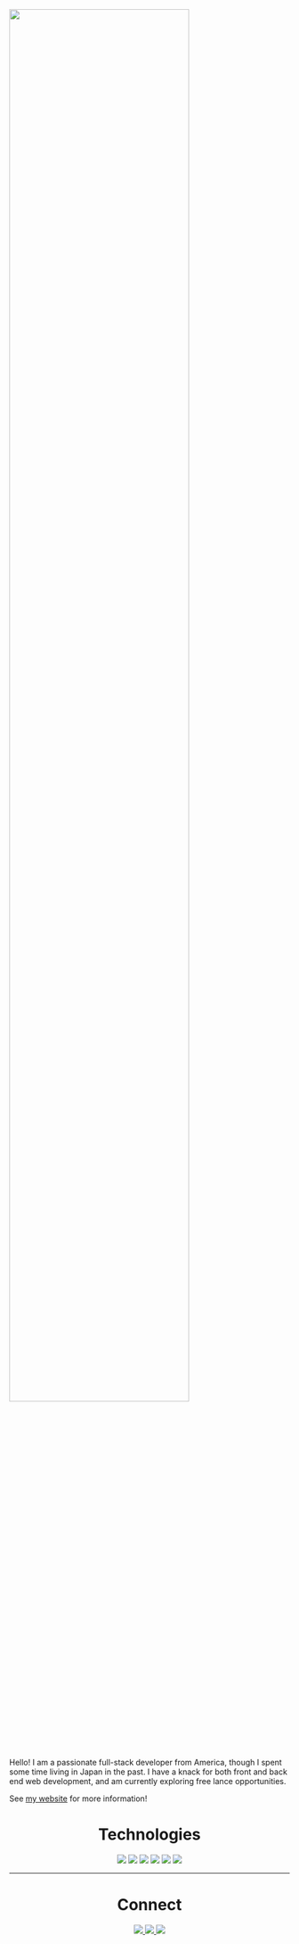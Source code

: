
<img src="https://i.imgur.com/7XO3At1" width="80%">
<!-- <p align="center">
  <a href="https://apsmith.netlify.app" target="_blank">
    <img src="https://img.shields.io/static/v1?label=|&message=WEBSITE&color=23555f&style=plastic&logo=react&logo-color=white"/>
  </a>
  <a href="www.linkedin.com/in/adamps724" target="_blank">
    <img src="https://img.shields.io/static/v1?label=|&message=LINKED-IN&color=cdf998&style=plastic&logo=linkedin&logo-color=white"/>
  </a>
  <a href="https://twitter.com/adamps724" target="_blank">
    <img src="https://img.shields.io/static/v1?label=|&message=TWITTER&color=23555f&style=plastic&logo=twitter&logo-color=white"/>
  </a>
  <!-- <a href="https://shawncharles.com/angellist" target="_blank">
      <img src="https://img.shields.io/static/v1?label=|&message=ANGEL-LIST&color=cdf998&style=plastic&logo=angellist&logo-color=white"/>
  </a>
  <a href="https://shawncharles.com/resume" target="_blank">
      <img src="https://img.shields.io/static/v1?label=|&message=RESUME&color=23555f&style=plastic&logo=react&logo-color=white"/>
  </a> -->
</p> 

Hello! I am a passionate full-stack developer from America, though I spent some time living in Japan in the past. I have a knack for both front and back end web development, and am currently exploring free lance opportunities.

See [my website](https://apsmith.netlify.app) for more information!


<!-- <h1 align="center">Projects</h1>
<table bordercolor="#66b2b2">
  
  <tr>
    <td width="50%" valign="top">
      <h3 align="center">Travelara.org</h3>
        <br />
        <a target="_blank" href="http://travelara.herokuapp.com">
            <img src="images/gif1.gif" width="100%" alt="Travel App"/>
        </a>
        <br />
        <p align="center">
          
  <a href="https://github.com/CharlesCreativeContent/Demo-Day" target="_blank">
    <img src="https://img.shields.io/static/v1?label=|&message=REPO&color=23555f&style=plastic&logo=github&logo-color=white"/>
  </a>  
  <a href="http://travelara.herokuapp.com" target="_blank">
    <img src="https://img.shields.io/static/v1?label=|&message=WEBSITE&color=cdf998&style=plastic&logo=wordpress&logo-color=white"/>
  </a>
      </p>
        <p><strong>Javascript, Bootstrap, Sass, Node.js, & Express.js</strong> - Platform to help build momentous milestones along with your friends and family! Travelara makes Dream Trips a Reality!</p>
    </td>
    <td width="50%" valign="top">
      <h3 align="center">Rigley 2: "Flappy Bug"</h3>
        <br />
      <a target="_blank" href="https://codepen.io/ShawnBasquiat/full/bGVWpYw">
            <img src="images/gif2.gif" width="100%"  alt="Rigley 2"/>
        </a>
        <br />
        <p align="center">
          
  <a href="https://github.com/CharlesCreativeContent/Rigley2-FlappyBug" target="_blank">
    <img src="https://img.shields.io/static/v1?label=|&message=REPO&color=23555f&style=plastic&logo=github&logo-color=white"/>
  </a>
  <a href="https://codepen.io/ShawnBasquiat/full/bGVWpYw" target="_blank">
    <img src="https://img.shields.io/static/v1?label=|&message=WEBSITE&color=cdf998&style=plastic&logo=wordpress&logo-color=white"/>
  </a>
      </p>
        <p><strong>Javascript & Phaser.js</strong> - The awaited sequel sees our Rigley friend jumping through firewalls "Flappy Bird" style.</p>
    </td>
  </tr>
  
  <tr>
    <td width="50%" valign="top">
      <h3 align="center">ShawnCharles.com</h3>
      <br />
        <a target="_blank" href="https://shawncharles.com">
          <img src="images/gif4.gif" width="100%" alt="Portfolio"/>
        </a>
      <br />
        <p align="center">
  <a href="https://github.com/CharlesCreativeContent/Portfolio2021" target="_blank">
    <img src="https://img.shields.io/static/v1?label=|&message=REPO&color=23555f&style=plastic&logo=github&logo-color=white"/>
  </a>
  <a href="http://shawncharles.com" target="_blank">
    <img src="https://img.shields.io/static/v1?label=|&message=WEBSITE&color=cdf998&style=plastic&logo=wordpress&logo-color=white"/>
  </a>
      </p>
        <p><strong>HTML5, CSS3, & Javascript</strong> - Portfolio Site including links to my projects and ways to get in contact with me.</p>
    </td>
    <td width="50%" valign="top">
      <h3 align="center">Matching Cards</h3>
        <br />
        <a target="_blank" href="https://poke-matchcards.netlify.app/">
          <img src="images/gif3.gif" width="100%" alt="Matching Cards"/>
        </a>
        <br />
        <p align="center">
          
  <a href="https://github.com/CharlesCreativeContent/matching-card-game" target="_blank">
    <img src="https://img.shields.io/static/v1?label=|&message=REPO&color=23555f&style=plastic&logo=github&logo-color=white"/>
  </a>
  <a href="https://poke-matchcards.netlify.app" target="_blank">
    <img src="https://img.shields.io/static/v1?label=|&message=WEBSITE&color=cdf998&style=plastic&logo=wordpress&logo-color=white"/>
  </a>
      </p>
        <p><strong>HTML5, CSS3, & Javascript</strong> - With over 100 different cards, test your memory in these three popular trading card themes, Pokemon, Yugioh, & Magic: The Gathering!</p>
    </td>
  </tr>
</table> -->


<h1 align="center">Technologies</h1>


<p align="center">
    <img src="https://img.shields.io/static/v1?label=|&message=HTML5&color=23555f&style=plastic&logo=html5"/>
    <img src="https://img.shields.io/static/v1?label=|&message=CSS3&color=285f65&style=plastic&logo=css3"/>
    <img src="https://img.shields.io/static/v1?label=|&message=SASS&color=2b625f&style=plastic&logo=sass"/>
    <!-- <img src="https://img.shields.io/static/v1?label=|&message=BOOTSTRAP&color=316c5e&style=plastic&logo=bootstrap"/> -->
    <img src="https://img.shields.io/static/v1?label=|&message=JAVASCRIPT&color=3c7f5d&style=plastic&logo=javascript"/>
    <!-- <img src="https://img.shields.io/static/v1?label=|&message=REACT.JS&color=4a935c&style=plastic&logo=react"/> -->
    <!-- <img src="https://img.shields.io/static/v1?label=|&message=TYPESCRIPT&color=4a935c&style=plastic&logo=typescript"/> -->
    <!-- <img src="https://img.shields.io/static/v1?label=|&message=PYTHON&color=52985b&style=plastic&logo=python"/>
    <img src="https://img.shields.io/static/v1?label=|&message=JAVA&color=cdf998&style=plastic&logo=java"/>
    <img src="https://img.shields.io/static/v1?label=|&message=SOLIDITY&color=8fbc56&style=plastic&logo=solidity"/>
    <img src="https://img.shields.io/static/v1?label=|&message=SELENIUM&color=cdf998&style=plastic&logo=selenium"/>
    <img src="https://img.shields.io/static/v1?label=|&message=AWS&color=98bf53&style=plastic&logo=amazon"/> -->
    <img src="https://img.shields.io/static/v1?label=|&message=WORDPRESS&color=cdd148&style=plastic&logo=wordpress"/>
    <!-- <img src="https://img.shields.io/static/v1?label=|&message=ADOBE&color=98bf53&style=plastic&logo=adobe"/>
    <img src="https://img.shields.io/static/v1?label=|&message=MONGO-DB&color=cdd148&style=plastic&logo=mongodb"/>
    <img src="https://img.shields.io/static/v1?label=|&message=EXPRESS&color=bbb111&style=plastic&logo=express"/>
    <img src="https://img.shields.io/static/v1?label=|&message=WEBPACK&color=bbb111&style=plastic&logo=webpack"/>
    <img src="https://img.shields.io/static/v1?label=|&message=LINUX&color=bbb111&style=plastic&logo=linux"/> -->
    <img src="https://img.shields.io/static/v1?label=|&message=GIT&color=cbb148&style=plastic&logo=git"/>
    <!-- <img src="https://img.shields.io/static/v1?label=|&message=FIREBASE&color=cbb148&style=plastic&logo=firebase"/> -->
</p>



---


<h1 align="center">Connect</h1>



<p align="center">
  <a href="https://apsmith.netlify.app" target="_blank">
    <img src="https://img.shields.io/static/v1?label=|&message=WEBSITE&color=23555f&style=plastic&logo=react&logo-color=white"/>
  </a>
  <a href="www.linkedin.com/in/adamps724" target="_blank">
    <img src="https://img.shields.io/static/v1?label=|&message=LINKED-IN&color=cdf998&style=plastic&logo=linkedin&logo-color=white"/>
  </a>
  <a href="https://twitter.com/adamps724" target="_blank">
    <img src="https://img.shields.io/static/v1?label=|&message=TWITTER&color=23555f&style=plastic&logo=twitter&logo-color=white"/>
  </a>
  <!-- <a href="https://shawncharles.com/angellist" target="_blank">
      <img src="https://img.shields.io/static/v1?label=|&message=ANGEL-LIST&color=cdf998&style=plastic&logo=angellist&logo-color=white"/>
  </a>
  <a href="https://shawncharles.com/resume" target="_blank">
      <img src="https://img.shields.io/static/v1?label=|&message=RESUME&color=23555f&style=plastic&logo=react&logo-color=white"/> -->
  </a>
</p>
